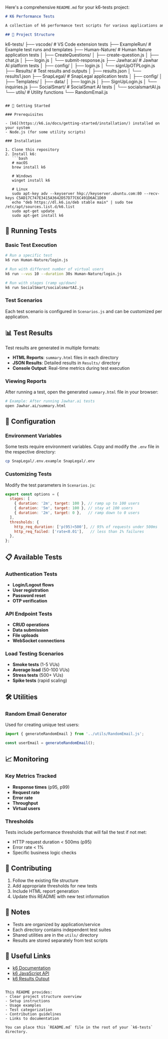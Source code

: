 Here's a comprehensive `README.md` for your k6-tests project:

```markdown
# K6 Performance Tests

A collection of k6 performance test scripts for various applications and services.

## 📁 Project Structure

```
k6-tests/
├── vscode/                 # VS Code extension tests
├── ExampleRun/             # Example test runs and templates
├── Human-Nature/           # Human Nature application tests
│   ├── CreateQuestions/
│   ├── create-question.js
│   ├── chat.js
│   ├── login.js
│   └── submit-response.js
├── Jawhar.ai/              # Jawhar AI platform tests
│   ├── config/
│   ├── login.js
│   └── signUpOTPLogin.js
├── Results/                # Test results and outputs
│   ├── results.json
│   └── results1.json
├── SnapLegal/              # SnapLegal application tests
│   ├── config/
│   ├── Templates/
│   ├── data/
│   ├── login.js
│   ├── SignUpLogin.js
│   └── inquiries.js
├── SocialSmart/            # SocialSmart AI tests
│   └── socialsmartAI.js
└── utils/                  # Utility functions
    └── RandomEmail.js
```

## 🚀 Getting Started

### Prerequisites

- [k6](https://k6.io/docs/getting-started/installation/) installed on your system
- Node.js (for some utility scripts)

### Installation

1. Clone this repository
2. Install k6:
   ```bash
   # macOS
   brew install k6
   
   # Windows
   winget install k6
   
   # Linux
   sudo apt-key adv --keyserver hkp://keyserver.ubuntu.com:80 --recv-keys C5AD17C747E3415A3642D57D77C6C491D6AC1D69
   echo "deb https://dl.k6.io/deb stable main" | sudo tee /etc/apt/sources.list.d/k6.list
   sudo apt-get update
   sudo apt-get install k6
   ```

## 🧪 Running Tests

### Basic Test Execution

```bash
# Run a specific test
k6 run Human-Nature/login.js

# Run with different number of virtual users
k6 run --vus 10 --duration 30s Human-Nature/login.js

# Run with stages (ramp up/down)
k6 run SocialSmart/socialsmartAI.js
```

### Test Scenarios

Each test scenario is configured in `Scenarios.js` and can be customized per application.

## 📊 Test Results

Test results are generated in multiple formats:

- **HTML Reports**: `summary.html` files in each directory
- **JSON Results**: Detailed results in `Results/` directory
- **Console Output**: Real-time metrics during test execution

### Viewing Reports

After running a test, open the generated `summary.html` file in your browser:

```bash
# Example: After running Jawhar.ai tests
open Jawhar.ai/summary.html
```

## 🔧 Configuration

### Environment Variables

Some tests require environment variables. Copy and modify the `.env` file in the respective directory:

```bash
cp SnapLegal/.env.example SnapLegal/.env
```

### Customizing Tests

Modify the test parameters in `Scenarios.js`:

```javascript
export const options = {
  stages: [
    { duration: '2m', target: 100 }, // ramp up to 100 users
    { duration: '5m', target: 100 }, // stay at 100 users
    { duration: '2m', target: 0 },   // ramp down to 0 users
  ],
  thresholds: {
    http_req_duration: ['p(95)<500'], // 95% of requests under 500ms
    http_req_failed: ['rate<0.01'],   // less than 1% failures
  },
};
```

## 📋 Available Tests

### Authentication Tests
- **Login/Logout flows**
- **User registration**
- **Password reset**
- **OTP verification**

### API Endpoint Tests
- **CRUD operations**
- **Data submission**
- **File uploads**
- **WebSocket connections**

### Load Testing Scenarios
- **Smoke tests** (1-5 VUs)
- **Average load** (50-100 VUs) 
- **Stress tests** (500+ VUs)
- **Spike tests** (rapid scaling)

## 🛠 Utilities

### Random Email Generator
Used for creating unique test users:

```javascript
import { generateRandomEmail } from '../utils/RandomEmail.js';

const userEmail = generateRandomEmail();
```

## 📈 Monitoring

### Key Metrics Tracked
- **Response times** (p95, p99)
- **Request rate**
- **Error rate**
- **Throughput**
- **Virtual users**

### Thresholds
Tests include performance thresholds that will fail the test if not met:
- HTTP request duration < 500ms (p95)
- Error rate < 1%
- Specific business logic checks

## 🤝 Contributing

1. Follow the existing file structure
2. Add appropriate thresholds for new tests
3. Include HTML report generation
4. Update this README with new test information

## 📝 Notes

- Tests are organized by application/service
- Each directory contains independent test suites
- Shared utilities are in the `utils/` directory
- Results are stored separately from test scripts

## 🔗 Useful Links

- [k6 Documentation](https://k6.io/docs/)
- [k6 JavaScript API](https://k6.io/docs/javascript-api/)
- [k6 Results Output](https://k6.io/docs/results-output/)
```

This README provides:
- Clear project structure overview
- Setup instructions
- Usage examples
- Test categorization
- Contribution guidelines
- Links to documentation

You can place this `README.md` file in the root of your `k6-tests` directory.